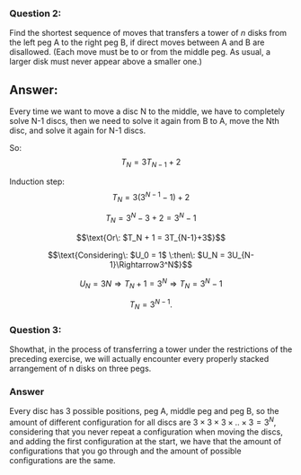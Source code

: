 ### Question 2:
Find the shortest sequence of moves that transfers a tower of _n_ disks from the left peg A to the right peg B, if direct moves between A and B are disallowed. (Each move must be to or from the middle peg. As usual, a larger disk must never appear above a smaller one.)

## Answer:
Every time we want to move a disc N to the middle, we have to completely solve N-1 discs, then we need to solve it again from B to A, move the Nth disc, and solve it again for N-1 discs.

So:
$$T_N = 3T_{N-1} + 2$$

Induction step:
$$T_N = 3(3^{N-1}-1) + 2$$

$$T_N = 3^N-3 + 2 = 3^N - 1$$

$$\text{Or\: $T_N + 1 = 3T_{N-1}+3$}$$

$$\text{Considering\: $U_0 = 1$ \:then\: $U_N = 3U_{N-1}\Rightarrow3^N$}$$

$$U_N = 3N\Rightarrow T_N + 1 = 3^N\Rightarrow T_N=3^N-1$$

$$T_N = 3^{N-1}.$$

### Question 3:
Showthat, in the process of transferring a tower under the restrictions of the preceding exercise, we will actually encounter every properly stacked arrangement of n disks on three pegs.

### Answer
Every disc has 3 possible positions, peg A, middle peg and peg B, so the amount of different configuration for all discs are $3\times3\times3\times..\times3 = 3^N$, considering that you never repeat a configuration when moving the discs, and adding the first configuration at the start, we have that the amount of configurations that you go through and the amount of possible configurations are the same.